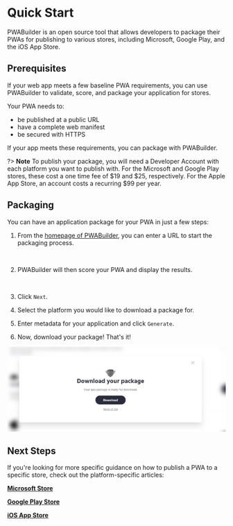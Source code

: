 # Quick Start
    
PWABuilder is an open source tool that allows developers to package their PWAs for publishing to various stores, including Microsoft, Google Play, and the iOS App Store. 

## Prerequisites

If your web app meets a few baseline PWA requirements, you can use PWABuilder to validate, score, and package your application for stores.

Your PWA needs to:

* be published at a public URL
* have a complete web manifest
* be secured with HTTPS

If your app meets these requirements, you can package with PWABuilder.

?> **Note** To publish your package, you will need a Developer Account with each platform you want to publish with. 
For the Microsoft and Google Play stores, these cost a one time fee of $19 and $25, respectively. For the Apple App Store, 
an account costs a recurring $99 per year.

## Packaging
You can have an application package for your PWA in just a few steps:

1. From the  [homepage of PWABuilder](https://www.pwabuilder.com/), you can enter a URL to start the packaging process.

<div class="docs-image">
     <img src="/assets/builder/quick-start/homepage.png" alt="" width=500>
</div>

2. PWABuilder will then score your PWA and display the results.

<div class="docs-image">
     <img src="/assets/builder/quick-start/pwa-scorecard.png" alt="" width=600>
</div>

3. Click `Next`.

4. Select the platform you would like to download a package for.

5. Enter metadata for your application and click `Generate`.

6. Now, download your package! That's it!

<div class="docs-image">
     <img src="../assets/builder/quick-start/package-download.png" alt="" width=600>
</div>

## Next Steps 

If you're looking for more specific guidance on how to publish a PWA to a specific store, check out the platform-specific articles:

**[Microsoft Store](/builder/windows)**

**[Google Play Store](/builder/android)**

**[iOS App Store](/builder/ios)**